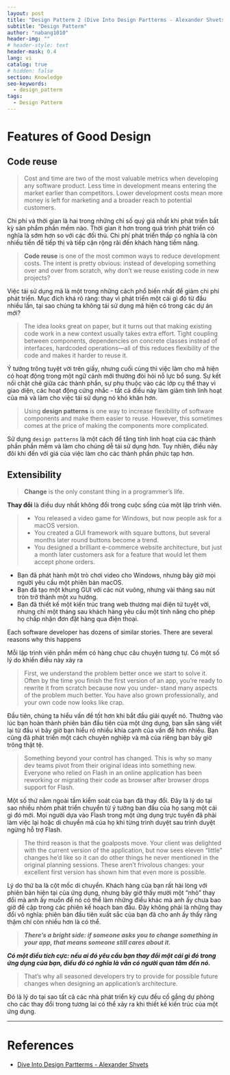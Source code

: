 ```yaml
---
layout: post
title: "Design Patterm 2 (Dive Into Design Partterms - Alexander Shvets)"
subtitle: "Design Patterm"
author: "nabang1010"
header-img: ""
# header-style: text
header-mask: 0.4
lang: vi
catalog: true
# hidden: false
section: Knowledge
seo-keywords:
  - design_patterm
tags:
  - Design Patterm
---
```


# Features of Good Design

## Code reuse

> Cost and time are two of the most valuable metrics when developing any software product. Less time in development means entering the market earlier than competitors. Lower development costs mean more money is left for marketing and a broader reach to potential customers.

Chi phí và thời gian là hai trong những chỉ số quý giá nhất khi phát triển bất kỳ sản phẩm phần mềm nào. Thời gian ít hơn trong quá trình phát triển có nghĩa là sớm hơn so với các đối thủ. Chi phí phát triển thấp có nghĩa là còn nhiều tiền để tiếp thị và tiếp cận rộng rãi đến khách hàng tiềm năng.

> **Code reuse** is one of the most common ways to reduce development costs. The intent is pretty obvious: instead of developing something over and over from scratch, why don’t we reuse existing code in new projects?

Việc tái sử dụng mã là một trong những cách phổ biến nhất để giảm chi phí phát triển. Mục đích khá rõ ràng: thay vì phát triển một cái gì đó từ đầu nhiều lần, tại sao chúng ta không tái sử dụng mã hiện có trong các dự án mới?

> The idea looks great on paper, but it turns out that making existing code work in a new context usually takes extra effort. Tight coupling between components, dependencies on concrete classes instead of interfaces, hardcoded operations—all of this reduces flexibility of the code and makes it harder to reuse it.

Ý tưởng trông tuyệt vời trên giấy, nhưng cuối cùng thì việc làm cho mã hiện có hoạt động trong một ngữ cảnh mới thường đòi hỏi nỗ lực bổ sung. Sự kết nối chặt chẽ giữa các thành phần, sự phụ thuộc vào các lớp cụ thể thay vì giao diện, các hoạt động cứng nhắc - tất cả điều này làm giảm tính linh hoạt của mã và làm cho việc tái sử dụng nó khó khăn hơn.

> Using **design patterns** is one way to increase flexibility of software components and make them easier to reuse. However, this sometimes comes at the price of making the components more complicated.

Sử dụng `design patterns` là một cách để tăng tính linh hoạt của các thành phần phần mềm và làm cho chúng dễ tái sử dụng hơn. Tuy nhiên, điều này đôi khi đến với giá của việc làm cho các thành phần phức tạp hơn.

## Extensibility

> **Change** is the only constant thing in a programmer’s life.

**Thay đổi** là điều duy nhất không đổi trong cuộc sống của một lập trình viên.


> - You released a video game for Windows, but now people ask for a macOS version.
> - You created a GUI framework with square buttons, but several months later round buttons become a trend.
> - You designed a brilliant e-commerce website architecture, but just a month later customers ask for a feature that would let them accept phone orders.

- Bạn đã phát hành một trò chơi video cho Windows, nhưng bây giờ mọi người yêu cầu một phiên bản macOS.
- Bạn đã tạo một khung GUI với các nút vuông, nhưng vài tháng sau nút tròn trở thành một xu hướng.
- Bạn đã thiết kế một kiến trúc trang web thương mại điện tử tuyệt vời, nhưng chỉ một tháng sau khách hàng yêu cầu một tính năng cho phép họ chấp nhận đơn đặt hàng qua điện thoại.

Each software developer has dozens of similar stories. There are several reasons why this happens

Mỗi lập trình viên phần mềm có hàng chục câu chuyện tương tự. Có một số lý do khiến điều này xảy ra

> First, we understand the problem better once we start to solve it. Often by the time you finish the first version of an app, you’re ready to rewrite it from scratch because now you under- stand many aspects of the problem much better. You have also grown professionally, and your own code now looks like crap.

Đầu tiên, chúng ta hiểu vấn đề tốt hơn khi bắt đầu giải quyết nó. Thường vào lúc bạn hoàn thành phiên bản đầu tiên của một ứng dụng, bạn sẵn sàng viết lại từ đầu vì bây giờ bạn hiểu rõ nhiều khía cạnh của vấn đề hơn nhiều. Bạn cũng đã phát triển một cách chuyên nghiệp và mã của riêng bạn bây giờ trông thật tệ.

> Something beyond your control has changed. This is why so many dev teams pivot from their original ideas into something new. Everyone who relied on Flash in an online application has been reworking or migrating their code as browser after browser drops support for Flash.

Một số thứ nằm ngoài tầm kiểm soát của bạn đã thay đổi. Đây là lý do tại sao nhiều nhóm phát triển chuyển từ ý tưởng ban đầu của họ sang một cái gì đó mới. Mọi người dựa vào Flash trong một ứng dụng trực tuyến đã phải làm việc lại hoặc di chuyển mã của họ khi từng trình duyệt sau trình duyệt ngừng hỗ trợ Flash.

> The third reason is that the goalposts move. Your client was delighted with the current version of the application, but now sees eleven “little” changes he’d like so it can do other things he never mentioned in the original planning sessions. These aren’t frivolous changes: your excellent first version has shown him that even more is possible.

Lý do thứ ba là cột mốc di chuyển. Khách hàng của bạn rất hài lòng với phiên bản hiện tại của ứng dụng, nhưng bây giờ thấy mười một “nhỏ” thay đổi mà anh ấy muốn để nó có thể làm những điều khác mà anh ấy chưa bao giờ đề cập trong các phiên kế hoạch ban đầu. Đây không phải là những thay đổi vô nghĩa: phiên bản đầu tiên xuất sắc của bạn đã cho anh ấy thấy rằng thậm chí còn nhiều hơn là có thể.


> ***There’s a bright side: if someone asks you to change something in your app, that means someone still cares about it.***

***Có một điều tích cực: nếu ai đó yêu cầu bạn thay đổi một cái gì đó trong ứng dụng của bạn, điều đó có nghĩa là vẫn có người quan tâm đến nó.***

> That’s why all seasoned developers try to provide for possible future changes when designing an application’s architecture.

Đó là lý do tại sao tất cả các nhà phát triển kỳ cựu đều cố gắng dự phòng cho các thay đổi trong tương lai có thể xảy ra khi thiết kế kiến trúc của một ứng dụng.















----

# References

* [Dive Into Design Partterms - Alexander Shvets]()